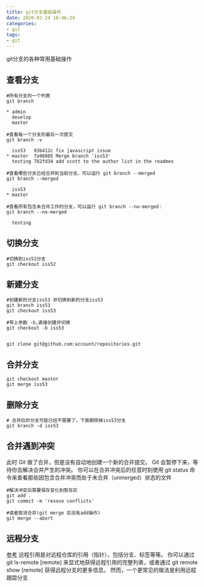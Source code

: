 ```yaml
---
title: git分支基础操作
date: 2020-02-24 16:46:24
categories:
- git
tags:
- git
---
```

git分支的各种常用基础操作

## 查看分支
````
#所有分支的一个列表
git branch

* admin
  develop
  master

#查看每一个分支的最后一次提交
git branch -v

  iss53   93b412c fix javascript issue
* master  7a98805 Merge branch 'iss53'
  testing 782fd34 add scott to the author list in the readmes

#查看哪些分支已经合并到当前分支，可以运行 git branch --merged
git branch --merged

  iss53
* master

#查看所有包含未合并工作的分支，可以运行 git branch --no-merged：
git branch --no-merged
  
  testing
````

## 切换分支
````
#切换到iss52分支
git checkout iss52
````

## 新建分支
````
#创建新的分支iss53 并切换到新的分支iss53
git branch iss53
git checkout iss53

#带上参数 -b,直接创建并切换
git checkout -b iss53


git clone git@github.com:account/repositories.git
````

## 合并分支
````
git checkout master
git merge iss53
````

## 删除分支
````
# 合并后的分支可能已经不需要了，下面删除掉iss53分支
git branch -d iss53
````

## 合并遇到冲突
此时 Git 做了合并，但是没有自动地创建一个新的合并提交。 Git 会暂停下来，等待你去解决合并产生的冲突。 你可以在合并冲突后的任意时刻使用 git status 命令来查看那些因包含合并冲突而处于未合并（unmerged）状态的文件

````
#解决冲突后需要保存变化到暂存区
git add .
git commit -m 'resove conflicts'

#或者取消合并(git merge 后没有add操作)
git merge --abort
````

## 远程分支
[参考](https://git-scm.com/book/zh/v2/Git-%E5%88%86%E6%94%AF-%E8%BF%9C%E7%A8%8B%E5%88%86%E6%94%AF)
远程引用是对远程仓库的引用（指针），包括分支、标签等等。 你可以通过 git ls-remote [remote] 来显式地获得远程引用的完整列表，或者通过 git remote show [remote] 获得远程分支的更多信息。 然而，一个更常见的做法是利用远程跟踪分支
